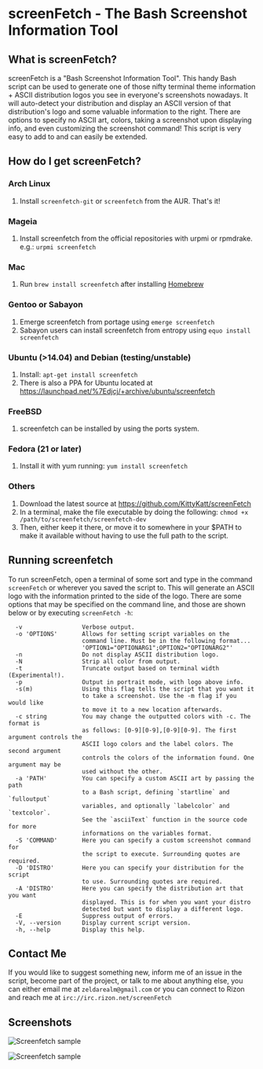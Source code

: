 # screenFetch - The Bash Screenshot Information Tool

## What is screenFetch?

screenFetch is a "Bash Screenshot Information Tool". This handy Bash
script can be used to generate one of those nifty terminal theme
information + ASCII distribution logos you see in everyone's screenshots
nowadays. It will auto-detect your distribution and display an ASCII
version of that distribution's logo and some valuable information to the
right. There are options to specify no ASCII art, colors, taking a
screenshot upon displaying info, and even customizing the screenshot
command! This script is very easy to add to and can easily be extended.

## How do I get screenFetch?

### Arch Linux

1. Install `screenfetch-git` or `screenfetch` from the AUR. That's it!

### Mageia

1. Install screenfetch from the official repositories with urpmi or rpmdrake.
   e.g.: `urpmi screenfetch`

### Mac

1. Run `brew install screenfetch` after installing [Homebrew](http://brew.sh)

### Gentoo or Sabayon

1. Emerge screenfetch from portage using `emerge screenfetch`
2. Sabayon users can install screenfetch from entropy using `equo install screenfetch`

### Ubuntu (>14.04) and Debian (testing/unstable)

1. Install: `apt-get install screenfetch`
2. There is also a PPA for Ubuntu located at https://launchpad.net/%7Edjcj/+archive/ubuntu/screenfetch

### FreeBSD

1. screenfetch can be installed by using the ports system.

### Fedora (21 or later)

1. Install it with yum running: `yum install screenfetch`

### Others

1. Download the latest source at https://github.com/KittyKatt/screenFetch
2. In a terminal, make the file executable by doing the following: `chmod +x /path/to/screenfetch/screenfetch-dev`
3. Then, either keep it there, or move it to somewhere in your $PATH to make it available without having to use the full path to the script.


## Running screenfetch

To run screenFetch, open a terminal of some sort and type in the command `screenFetch`
or wherever you saved the script to. This will generate an ASCII logo with the
information printed to the side of the logo. There are some options that may be
specified on the command line, and those are shown below or by executing `screenFetch -h`:

      -v                 Verbose output.
      -o 'OPTIONS'       Allows for setting script variables on the
                         command line. Must be in the following format...
                         'OPTION1="OPTIONARG1";OPTION2="OPTIONARG2"'
      -n                 Do not display ASCII distribution logo.
      -N                 Strip all color from output.
      -t                 Truncate output based on terminal width (Experimental!).
      -p                 Output in portrait mode, with logo above info.
      -s(m)              Using this flag tells the script that you want it
                         to take a screenshot. Use the -m flag if you would like
                         to move it to a new location afterwards.
      -c string          You may change the outputted colors with -c. The format is
                         as follows: [0-9][0-9],[0-9][0-9]. The first argument controls the
                         ASCII logo colors and the label colors. The second argument
                         controls the colors of the information found. One argument may be
                         used without the other.
      -a 'PATH'          You can specify a custom ASCII art by passing the path
                         to a Bash script, defining `startline` and `fulloutput`
                         variables, and optionally `labelcolor` and `textcolor`.
                         See the `asciiText` function in the source code for more
                         informations on the variables format.
      -S 'COMMAND'       Here you can specify a custom screenshot command for
                         the script to execute. Surrounding quotes are required.
      -D 'DISTRO'        Here you can specify your distribution for the script
                         to use. Surrounding quotes are required.
      -A 'DISTRO'        Here you can specify the distribution art that you want
                         displayed. This is for when you want your distro
                         detected but want to display a different logo.
      -E                 Suppress output of errors.
      -V, --version      Display current script version.
      -h, --help         Display this help.

## Contact Me

If you would like to suggest something new, inform me of an issue in the
script, become part of the project, or talk to me about anything else,
you can either email me at `zeldarealm@gmail.com` or you can connect
to Rizon and reach me at `irc://irc.rizon.net/screenFetch`

## Screenshots

![Screenfetch sample](http://served.kittykatt.us/screens/screenfetch/screenfetch-asciilogos-20120128-1.png)

![Screenfetch sample](http://served.kittykatt.us/screens/screenfetch/screenfetch-asciilogos-20120128-2.png)
